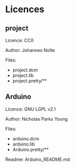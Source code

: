  
# Licences

## project

Licence: CC0

Author: Johannes Nolte

Files:
- project.dcm
- project.lib
- project.pretty/**

## Arduino

Licence: GNU LGPL v2.1

Author: Nicholas Parks Young

Files:
- arduino.dcm
- arduino.lib
- Arduino.pretty/**

Readme: Arduino_README.md




